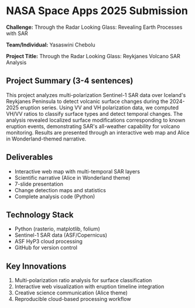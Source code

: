 # NASA Space Apps 2025 Submission

**Challenge:** Through the Radar Looking Glass: Revealing Earth Processes with SAR

**Team/Individual:** Yasaswini Chebolu

**Project Title:** Through the Radar Looking Glass: Reykjanes Volcano SAR Analysis

## Project Summary (3-4 sentences)

This project analyzes multi-polarization Sentinel-1 SAR data over Iceland's Reykjanes Peninsula to detect volcanic surface changes during the 2024-2025 eruption series. Using VV and VH polarization data, we computed VH/VV ratios to classify surface types and detect temporal changes. The analysis revealed localized surface modifications corresponding to known eruption events, demonstrating SAR's all-weather capability for volcano monitoring. Results are presented through an interactive web map and Alice in Wonderland-themed narrative.

## Deliverables

- Interactive web map with multi-temporal SAR layers
- Scientific narrative (Alice in Wonderland theme)
- 7-slide presentation
- Change detection maps and statistics
- Complete analysis code (Python)

## Technology Stack

- Python (rasterio, matplotlib, folium)
- Sentinel-1 SAR data (ASF/Copernicus)
- ASF HyP3 cloud processing
- GitHub for version control

## Key Innovations

1. Multi-polarization ratio analysis for surface classification
2. Interactive web visualization with eruption timeline integration
3. Creative science communication (Alice theme)
4. Reproducible cloud-based processing workflow
